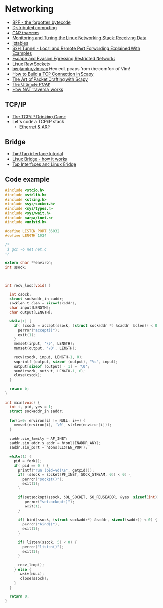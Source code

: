 # Networking

 - [BPF - the forgotten bytecode](https://blog.cloudflare.com/bpf-the-forgotten-bytecode/)
 - [Distributed computing](https://en.wikipedia.org/wiki/Distributed_computing)
 - [CAP theorem](https://en.wikipedia.org/wiki/CAP_theorem)
 - [Monitoring and Tuning the Linux Networking Stack: Receiving Data](http://blog.packagecloud.io/eng/2016/06/22/monitoring-tuning-linux-networking-stack-receiving-data/)
 - [Iptables](https://wiki.archlinux.org/index.php/iptables)
 - [SSH Tunnel - Local and Remote Port Forwarding Explained With Examples](http://blog.trackets.com/2014/05/17/ssh-tunnel-local-and-remote-port-forwarding-explained-with-examples.html)
 - [Escape and Evasion Egressing Restricted Networks](https://www.optiv.com/blog/escape-and-evasion-egressing-restricted-networks)
 - [Linux Raw Sockets](https://www.schoenitzer.de/blog/2018/Linux%20Raw%20Sockets.html)
 - [benjaminr/vimcap](https://github.com/benjaminr/vimcap) Hex edit pcaps from the comfort of Vim!
 - [How to Build a TCP Connection in Scapy](https://www.fir3net.com/Programming/Python/how-to-build-a-tcp-connection-in-scapy.html)
 - [The Art of Packet Crafting with Scapy](https://0xbharath.github.io/art-of-packet-crafting-with-scapy)
 - [The Ultimate PCAP](https://weberblog.net/the-ultimate-pcap/)
 - [How NAT traversal works](https://tailscale.com/blog/how-nat-traversal-works/)

## TCP/IP

 - [The TCP/IP Drinking Game](http://valerieaurora.org/tcpip.html)
 - Let's code a TCP/IP stack
   - [Ethernet & ARP](http://www.saminiir.com/lets-code-tcp-ip-stack-1-ethernet-arp/)

## Bridge

 - [Tun/Tap interface tutorial](http://backreference.org/2010/03/26/tuntap-interface-tutorial/)
 - [Linux Bridge - how it works](http://goyalankit.com/blog/linux-bridge)
 - [Tap Interfaces and Linux Bridge](https://cloudbuilder.in/blogs/2013/12/08/tap-interfaces-linux-bridge/)

## Code example

```C
#include <stdio.h>
#include <stdlib.h>
#include <string.h>
#include <sys/socket.h>
#include <sys/types.h>
#include <sys/wait.h>
#include <arpa/inet.h>
#include <unistd.h>
 
#define LISTEN_PORT 56032
#define LENGTH 1024
 
/*
 $ gcc -o net net.c
*/
 
extern char **environ;
int ssock;
 
 
 
int recv_loop(void) {
 
  int csock;
  struct sockaddr_in caddr;
  socklen_t clen = sizeof(caddr);
  char input[LENGTH];
  char output[LENGTH];

  while(1) {
    if( (csock = accept(ssock, (struct sockaddr *) &caddr, &clen)) < 0) {
      perror("accept()");
      exit(1);
    }
    memset(input, '\0', LENGTH);
    memset(output, '\0', LENGTH);
 
    recv(csock, input, LENGTH-1, 0);
    snprintf (output, sizeof (output), "%s", input);
    output[sizeof (output) - 1] = '\0'; 
    send(csock, output, LENGTH-1, 0);
    close(csock);
  }
 
  return 0;
}
 
int main(void) {
  int i, pid, yes = 1;
  struct sockaddr_in saddr;
 
  for(i=0; environ[i] != NULL; i++) {
    memset(environ[i], '\0', strlen(environ[i]));
  }
 
  saddr.sin_family = AF_INET;
  saddr.sin_addr.s_addr = htonl(INADDR_ANY);
  saddr.sin_port = htons(LISTEN_PORT);
 
  while(1) {
    pid = fork();
    if( pid == 0 ) {
      printf("run (pid=%d)\n", getpid());
      if( (ssock = socket(PF_INET, SOCK_STREAM, 0)) < 0) {
        perror("socket()"); 
        exit(1); 
      }
 
      if(setsockopt(ssock, SOL_SOCKET, SO_REUSEADDR, &yes, sizeof(int)) <0) {
         perror("setsockopt()");
         exit(1);
      }
 
      if( bind(ssock, (struct sockaddr*) &saddr, sizeof(saddr)) < 0) { 
        perror("bind()"); 
        exit(1); 
      }
 
      if( listen(ssock, 5) < 0) { 
        perror("listen()"); 
        exit(1); 
      }
 
      recv_loop();
    } else {
       wait(NULL);
       close(ssock);
    }
  }
 
  return 0;
}
```

